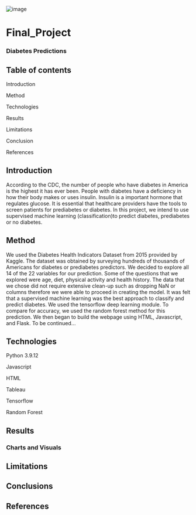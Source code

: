 ![image](https://user-images.githubusercontent.com/111452227/217908785-8b81c481-f065-4008-8b1f-779e353147df.jpeg)









# Final_Project

### Diabetes Predictions

## Table of contents

Introduction

Method

Technologies

Results

Limitations

Conclusion

References

## Introduction

According to the CDC, the number of people who have diabetes in America is the highest it has ever been. People with diabetes have a deficiency in how their body makes or uses insulin.  Insulin is a important hormone that regulates glucose. It is essential that healthcare providers have the tools to screen patients for prediabetes or diabetes.  In this project, we intend to use supervised machine learning (classification)to predict diabetes, prediabetes or no diabetes. 

## Method

We used the Diabetes Health Indicators Dataset from 2015 provided by Kaggle. The dataset was obtained by surveying hundreds of thousands of Americans for diabetes or prediabetes predictors.   We decided to explore all 14 of the 22 variables for our prediction. Some of the questions that we explored were age, diet, physical activity and health history.  The data that we chose did not require extensive clean-up such as dropping NaN or columns therefore we were able to proceed in creating the model.  It was felt that a supervised machine learning was the best approach to classify and predict diabetes.  We used the tensorflow deep learning module. To compare for accuracy, we used the random forest method for this prediction.  We then began to build the webpage using HTML, Javascript, and Flask. To be continued...

## Technologies

Python 3.9.12

Javascript

HTML

Tableau

Tensorflow

Random Forest

## Results 

### Charts and Visuals

## Limitations

## Conclusions

## References



